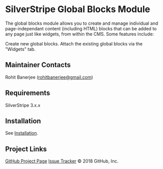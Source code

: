 # SilverStripe Global Blocks Module
The global blocks module allows you to create and manage individual and 
page-independant content (including HTML) blocks that can be added to 
any page just like widgets, from within the CMS. Some features include:

Create new global blocks.
Attach the existing global blocks via the "Widgets" tab.

## Maintainer Contacts
Rohit Banerjee (<rohitbanerjee@gmail.com>)

## Requirements
SilverStripe 3.x.x

## Installation
See [Installation](https://github.com/rohitbanerjee/silverstripe-globalblocks/wiki/Installation).

## Project Links
[GitHub Project Page](https://github.com/rohitbanerjee/silverstripe-globalblocks)
[Issue Tracker](https://github.com/rohitbanerjee/silverstripe-globalblocks/issues)
© 2018 GitHub, Inc.
